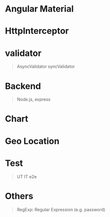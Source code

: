 # Angular Material

# HttpInterceptor

# validator

> AsyncValidator
> syncValidator

# Backend

> Node.js, express

# Chart

# Geo Location

# Test

> UT
> IT
> e2e

# Others

> RegExp: Regular Expression (e.g. password)
